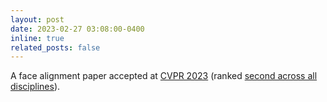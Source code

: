 ```yaml
---
layout: post
date: 2023-02-27 03:08:00-0400
inline: true
related_posts: false
---
```


A face alignment paper accepted at [CVPR 2023](https://openaccess.thecvf.com/content/CVPR2023/html/Li_DSFNet_Dual_Space_Fusion_Network_for_Occlusion-Robust_3D_Dense_Face_CVPR_2023_paper.html) (ranked [second across all disciplines](https://scholar.google.com/citations?view_op=top_venues&hl=en)).
